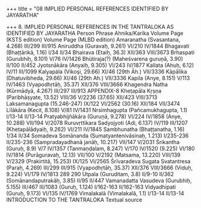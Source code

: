 +++
title = "08 IMPLIED PERSONAL REFERENCES IDENTIFIED BY JAYARATHA"

+++
8. IMPLIED PERSONAL REFERENCES IN THE TANTRALOKA 
AS IDENTIFIED BY JAYARATHA 
Person 
Phrase Ahnika/Karika 
Volume Page 
(KSTS edition) 
Volume Page 
(MLBD edition) 
Amaranatha 
(Svasantana, 4.268) 
III/299 
III/915 
Aniruddha 
(Guravaḥ, 9.261) 
VI/210 
IV/1844 
Bhagavati 
(Bhaṭṭārikā, 1.16) 
I/34 
II/34 
Bhairava 
(Etaiḥ, 36.3) 
XII/363 
VIII/3673 
Brhaspati 
(Gurubhiḥ, 8.101) 
V/76 
IV/1426 
Bhütiraja(?) 
(Maheśvarena guruņā, 
3.90) 
II/100 
II/452 
Jyotsnākāra 
(Anyaiḥ, 9.305) 
VI/243 
IV/1877 
Kallata 
(Ahuḥ, 6.12) 
IV/11 
III/1099 
Kalyapȧla 
(Vikoşi, 29.66) 
XI/46 
(29th Āh.) 
VII/3336 
Kāpālika 
(Dhatuvibheda, 29.66) 
XI/46 
(29th Ah.) 
VII/3336 
Kapila 
(Anye, 8.151) 
V/113 
IV/1463 
(Vyapodhṛtāḥ, 35.37) 
XII/376 
VIII/3666 
Khagendra Natha 
(Kūrmādyā, 4.267) 
III/297 
III/913 
APPENDIX-8 
Kheṭapāla 
Kṛṣṇa 
(Paribhāṣyate, 13.52) 
VIII/36 
V/2236 
(37.65) 
XII/423 
VIII/3713 
Laksamanagupta 
(15.246-247) 
IX/122 
VI/2562 
(30.16) 
XII/184 
VII/3474 
Līlākāra 
(Kecit, 8.108) 
V/81 
IV/1431 
Nrsimhagupta 
(Pañcamukhagupta, 1.1) 
I/13-14 
II/13-14 
Pratyabhijñākāra 
(Guruņā, 9.278) 
VI/224 
IV/1858 
(Anye, 10.288) 
VII/194 
V/2078 
Ruruvṛttikara 
Sadyojyoti 
(Adi, 6.137) 
IV/119 
III/1207 
(Kheṭapālādyaiḥ, 9.262) 
VI/211 
IV/1845 
Sambhunatha 
(Bhaṭṭanatha, 1.16) 
1/34 
II/34 
Somadeva 
Somānanda 
(Sumatyantenivāsinaḥ, 
1.213) 
I/235-236 
II/235-236 
(Sampradayadhanā 
janāḥ, 10.217) 
VII/147 
V/2031 
Śrikantha 
(Guruḥ, 8.9) 
V/7 
IV/1357 
(Tanmaṇḍalam, 8.247) 
V/170 
IV/1520 
(9.225) 
VI/180 
IV/1814 
(Purāguravaḥ, 12.13) 
VII/100 
V/2192 
(Matsama, 13.220) 
VIII/139 
V/2329 
(Prakirtită, 15.253) 
IX/125 
VI/2565 
Śrīvaradeva 
Sugata 
Svatantresa 
(Paraḥ, 4.269) 
III/299 
III/915 
(Vyapodhṛtāḥ, 35.37) 
XII/376 
VIII/3666 
(Viduḥ, 9.224) 
VI/179 
IV/1813 
289 
290 
Utpala 
(Guruditam, 3.8) 
II/9-10 
II/362 
(Somānandaputrakāḥ, 
3.85) 
II/95 
II/447 
Vamanadatta 
Vasudeva 
(Gurubhiḥ, 5.155) 
III/467 
III/1083 
(Guruḥ, 1.124) 
I/162-163 
II/162-163 
Vidyadhipati 
(Guruḥ, 9.173) 
VI/135 
IV/1769 
Vimalakalā 
(Vimalakalā, 1.1) 
I/13-14 
II/13-14 
INTRODUCTION TO THE TANTRALOKA 
Textual source 